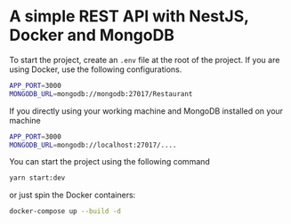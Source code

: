 # A simple REST API with NestJS, Docker and MongoDB

To start the project, create an `.env` file at the root of the project. If you are using Docker, use the following configurations.

```bash
APP_PORT=3000
MONGODB_URL=mongodb://mongodb:27017/Restaurant
```

If you directly using your working machine and MongoDB installed on your machine

```bash
APP_PORT=3000
MONGODB_URL=mongodb://localhost:27017/....
```

You can start the project using the following command

```bash
yarn start:dev
```

or just spin the Docker containers:

```bash
docker-compose up --build -d
```
